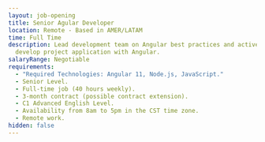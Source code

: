 ```yaml
---
layout: job-opening
title: Senior Agular Developer
location: Remote - Based in AMER/LATAM
time: Full Time
description: Lead development team on Angular best practices and actively
  develop project application with Angular.
salaryRange: Negotiable
requirements:
  - "Required Technologies: Angular 11, Node.js, JavaScript."
  - Senior Level.
  - Full-time job (40 hours weekly).
  - 3-month contract (possible contract extension).
  - C1 Advanced English Level.
  - Availability from 8am to 5pm in the CST time zone.
  - Remote work.
hidden: false
---
```

